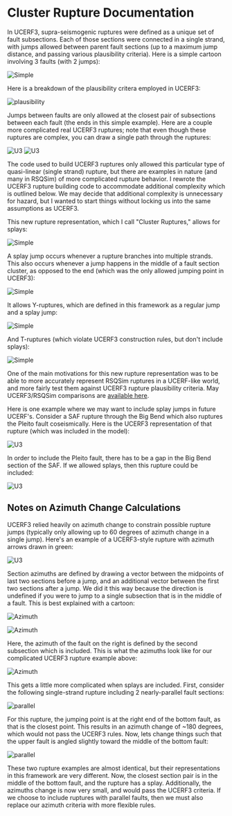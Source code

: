 # Cluster Rupture Documentation

In UCERF3, supra-seismogenic ruptures were defined as a unique set of fault subsections. Each of those sections were connected in a single strand, with jumps allowed between parent fault sections (up to a maximum jump distance, and passing various plausibility criteria). Here is a simple cartoon involving 3 faults (with 2 jumps):

![Simple](simple_jump_1.png)

Here is a breakdown of the plausibility critera employed in UCERF3:

![plausibility](ucerf3_plausibility_table.png)

Jumps between faults are only allowed at the closest pair of subsections between each fault (the ends in this simple example). Here are a couple more complicated real UCERF3 ruptures; note that even though these ruptures are complex, you can draw a single path through the ruptures:

![U3](u3_complicated_1.png)
![U3](u3_complicated_2.png)

The code used to build UCERF3 ruptures only allowed this particular type of quasi-linear (single strand) rupture, but there are examples in nature (and many in RSQSim) of more complicated rupture behavior. I rewrote the UCERF3 rupture building code to accommodate additional complexity which is outlined below. We may decide that additional complexity is unnecessary for hazard, but I wanted to start things without locking us into the same assumptions as UCERF3.

This new rupture representation, which I call "Cluster Ruptures," allows for splays:

![Simple](splay_jump_2.png)

A splay jump occurs whenever a rupture branches into multiple strands. This also occurs whenever a jump happens in the middle of a fault section cluster, as opposed to the end (which was the only allowed jumping point in UCERF3):

![Simple](splay_jump_1.png)

It allows Y-ruptures, which are defined in this framework as a regular jump and a splay jump:

![Simple](y_jump_1.png)

And T-ruptures (which violate UCERF3 construction rules, but don't include splays):

![Simple](t_jump_1.png)

One of the main motivations for this new rupture representation was to be able to more accurately represent RSQSim ruptures in a UCERF-like world, and more fairly test them against UCERF3 rupture plausibility criteria. May UCERF3/RSQSim comparisons are [available here](http://opensha.usc.edu/ftp/kmilner/markdown/rsqsim-analysis/catalogs/rundir4983_stitched/multi_fault/).

Here is one example where we may want to include splay jumps in future UCERF's. Consider a SAF rupture through the Big Bend which also ruptures the Pleito fault coseismically. Here is the UCERF3 representation of that rupture (which was included in the model):

![U3](u3_saf_pleito.png)

In order to include the Pleito fault, there has to be a gap in the Big Bend section of the SAF. If we allowed splays, then this rupture could be included:

![U3](u3_saf_pleito_splay.png)

## Notes on Azimuth Change Calculations

UCERF3 relied heavily on azimuth change to constrain possible rupture jumps (typically only allowing up to 60 degrees of azimuth change in a single jump). Here's an example of a UCERF3-style rupture with azimuth arrows drawn in green:

![U3](parallel_simple.png)

Section azimuths are defined by drawing a vector between the midpoints of last two sections before a jump, and an additional vector between the first two sections after a jump. We did it this way because the direction is undefined if you were to jump to a single subsection that is in the middle of a fault. This is best explained with a cartoon:

![Azimuth](az_example_1.png)

![Azimuth](az_example_2.png)

Here, the azimuth of the fault on the right is defined by the second subsection which is included. This is what the azimuths look like for our complicated UCERF3 rupture example above:

![Azimuth](u3_complicated_az_1.png)

This gets a little more complicated when splays are included. First, consider the following single-strand rupture including 2 nearly-parallel fault sections:

![parallel](parallel_as_primary.png)

For this rupture, the jumping point is at the right end of the bottom fault, as that is the closest point. This results in an azimuth change of ~180 degrees, which would not pass the UCERF3 rules. Now, lets change things such that the upper fault is angled slightly toward the middle of the bottom fault:

![parallel](parallel_as_splay.png)

These two rupture examples are almost identical, but their representations in this framework are very different. Now, the closest section pair is in the middle of the bottom fault, and the rupture has a splay. Additionally, the azimuths change is now very small, and would pass the UCERF3 criteria. If we choose to include ruptures with parallel faults, then we must also replace our azimuth criteria with more flexible rules.

